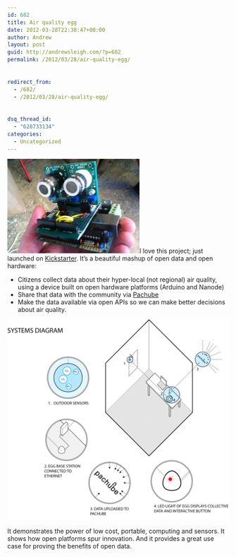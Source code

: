 ```yaml
---
id: 682
title: Air quality egg
date: 2012-03-28T22:38:47+00:00
author: Andrew
layout: post
guid: http://andrewsleigh.com/?p=682
permalink: /2012/03/28/air-quality-egg/


redirect_from:
  - /682/
  - /2012/03/28/air-quality-egg/


dsq_thread_id:
  - "628733134"
categories:
  - Uncategorized
---
```

<img src="/assets/2012/03/ny1-300x214.jpg" alt="" title="ny1"     class="alignright size-medium wp-image-692" />I love this project; just launched on [Kickstarter](http://www.kickstarter.com/projects/680121538/air-quality-egg). It&#8217;s a beautiful mashup of open data and open hardware:

  * Citizens collect data about their hyper-local (not regional) air quality, using a device built on open hardware platforms (Arduino and Nanode)
  * Share that data with the community via [Pachube](https://pachube.com/feeds/48307)
  * Make the data available via open APIs so we can make better decisions about air quality.

<!--more-->

<img src="/assets/2012/03/systemsDiagram-1024x924.png" alt="" title="systemsDiagram"     class="alignnone size-large wp-image-691" />

It demonstrates the power of low cost, portable, computing and sensors. It shows how open platforms spur innovation. And it provides a great use case for proving the benefits of open data.